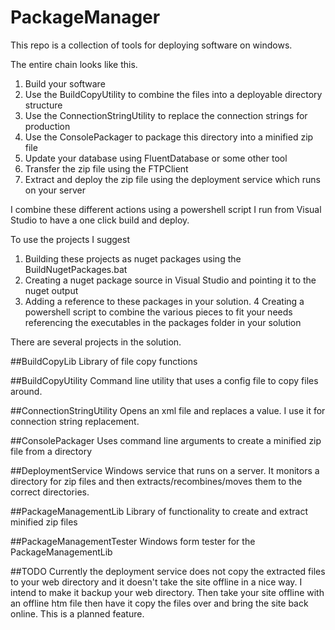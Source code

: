 # PackageManager
This repo is a collection of tools for deploying software on windows.

The entire chain looks like this.

1. Build your software
2. Use the BuildCopyUtility to combine the files into a deployable directory structure
3. Use the ConnectionStringUtility to replace the connection strings for production
4. Use the ConsolePackager to package this directory into a minified zip file
5. Update your database using FluentDatabase or some other tool
6. Transfer the zip file using the FTPClient
7. Extract and deploy the zip file using the deployment service which runs on your server

I combine these different actions using a powershell script I run from Visual Studio to have a one click build and deploy.

To use the projects I suggest 

1. Building these projects as nuget packages using the BuildNugetPackages.bat
2. Creating a nuget package source in Visual Studio and pointing it to the nuget output
3. Adding a reference to these packages in your solution.
4  Creating a powershell script to combine the various pieces to fit your needs referencing the executables in the packages folder in your solution

There are several projects in the solution.

##BuildCopyLib
Library of file copy functions

##BuildCopyUtility
Command line utility that uses a config file to copy files around. 

##ConnectionStringUtility
Opens an xml file and replaces a value. I use it for connection string replacement.

##ConsolePackager
Uses command line arguments to create a minified zip file from a directory

##DeploymentService
Windows service that runs on a server. It monitors a directory for zip files and then extracts/recombines/moves
them to the correct directories.

##PackageManagementLib
Library of functionality to create and extract minified zip files

##PackageManagementTester
Windows form tester for the PackageManagementLib




##TODO
Currently the deployment service does not copy the extracted files to your web directory and it doesn't
take the site offline in a nice way. I intend to make it backup your web directory. Then take your site offline with
an offline htm file then have it copy the files over and bring the site back online. This is a planned feature.


